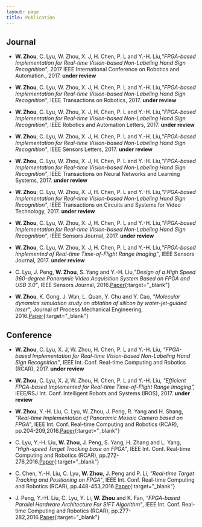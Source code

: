 ```yaml
---
layout: page
title: Publication
---
```



## Journal
 	
* **W. Zhou**, C. Lyu, W. Zhou, X. J, H. Chen, P. L and Y.-H. Liu,*"FPGA-based Implementation for Real-time Vision-based Non-Labeling Hand Sign Recognition"*, 2017 IEEE International Conference on Robotics and Automation., 2017. **under review**	
	
* **W. Zhou**, C. Lyu, W. Zhou, X. J, H. Chen, P. L and Y.-H. Liu,*"FPGA-based Implementation for Real-time Vision-based Non-Labeling Hand Sign Recognition"*, IEEE Transactions on Robotics, 2017. **under review**	
	
* **W. Zhou**, C. Lyu, W. Zhou, X. J, H. Chen, P. L and Y.-H. Liu,*"FPGA-based Implementation for Real-time Vision-based Non-Labeling Hand Sign Recognition"*, IEEE Robotics and Automation Letters, 2017. **under review**

* **W. Zhou**, C. Lyu, W. Zhou, X. J, H. Chen, P. L and Y.-H. Liu,*"FPGA-based Implementation for Real-time Vision-based Non-Labeling Hand Sign Recognition"*, IEEE Sensors Letters, 2017. **under review**

* **W. Zhou**, C. Lyu, W. Zhou, X. J, H. Chen, P. L and Y.-H. Liu,*"FPGA-based Implementation for Real-time Vision-based Non-Labeling Hand Sign Recognition"*, IEEE Transactions on Neural Networks and Learning Systems, 2017. **under review**

* **W. Zhou**, C. Lyu, W. Zhou, X. J, H. Chen, P. L and Y.-H. Liu,*"FPGA-based Implementation for Real-time Vision-based Non-Labeling Hand Sign Recognition"*, IEEE Transactions on Circuits and Systems for Video Technology, 2017. **under review**

* **W. Zhou**, C. Lyu, W. Zhou, X. J, H. Chen, P. L and Y.-H. Liu,*"FPGA-based Implementation for Real-time Vision-based Non-Labeling Hand Sign Recognition"*, IEEE Sensors Journal, 2017. **under review**

* **W. Zhou**, C. Lyu, W. Zhou, X. J, H. Chen, P. L and Y.-H. Liu,*"FPGA-based Implemented of Real-time Time-of-Flight Range Imaging"*, IEEE Sensors Journal, 2017. **under review**

* C. Lyu, J. Peng, **W. Zhou**, S. Yang and Y.-H. Liu,*"Design of a High Speed 360-degree Panoramic Video Acquisition System Based on FPGA and USB 3.0"*, IEEE Sensors Journal, 2016.[Paper](/public/doc/lyu_ieeesensorsjournal_2016.pdf){:target="_blank"}

* **W. Zhou**, K. Gong, J. Wan, L. Quan, Y. Chu and Y. Cao, *"Molecular dynamics simulation study on ablation of silicon by water-jet-guided laser"*, Journal of Process Mechanical Engineering, 2016.[Paper](/public/doc/zhou_jpme_2016.pdf){:target="_blank"}


## Conference

* **W. Zhou**, C. Lyu, X. J, W. Zhou, H. Chen, P. L and Y.-H. Liu, *"FPGA-based Implementation for Real-time Vision-based Non-Labeling Hand Sign Recognition"*, IEEE Int. Conf. Real-time Computing and Robotics (RCAR), 2017. **under review**

* **W. Zhou**, C. Lyu, X. J, W. Zhou, H. Chen, P. L and Y.-H. Liu, *"Efficient FPGA-based Implemented for Real-time Time-of-Flight Range Imaging",* IEEE/RSJ Int. Conf. Intelligent Robots and Systems (IROS), 2017. **under review**

* **W. Zhou**, Y.-H. Liu, C. Lyu, W. Zhou, J. Peng, R. Yang and H. Shang, *"Real-time Implementation of Panoramic Mosaic Camera based on FPGA"*, IEEE Int. Conf. Real-time Computing and Robotics (RCAR), pp.204-209,2016.[Paper](/public/doc/zhou_rcar_2016.pdf){:target="_blank"}

* C. Lyu, Y.-H. Liu, **W. Zhou**, J. Peng, S. Yang, H. Zhang and L. Yang, *"High-speed Target Tracking base on FPGA"*, IEEE Int. Conf. Real-time Computing and Robotics (RCAR), pp.272-276,2016.[Paper](/public/doc/lyu_rcar_2016.pdf){:target="_blank"}

* C. Chen, Y.-H. Liu, C. Lyu, **W. Zhou**, J. Peng and P. Li, *"Real-time Target Tracking and Positioning on FPGA"*, IEEE Int. Conf. Real-time Computing and Robotics (RCAR), pp.448-453,2016.[Paper](/public/doc/chen_rcar_2016.pdf){:target="_blank"}

* J. Peng, Y.-H. Liu, C. Lyu, Y. Li, **W. Zhou** and K. Fan, *"FPGA-based Parallel Hardware Architecture For SIFT Algorithm"*, IEEE Int. Conf. Real-time Computing and Robotics (RCAR), pp.277-282,2016.[Paper](/public/doc/peng_rcar_2016.pdf){:target="_blank"}

